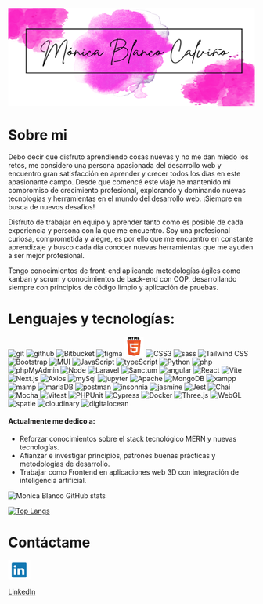 <img src="./img/header.png" alt="Imagen del header donde me identifico" style="height: 200px; width: 100%;">

# Sobre mi
Debo decir que disfruto aprendiendo cosas nuevas y no me dan miedo los retos, me considero una persona apasionada del desarrollo web y encuentro gran satisfacción en aprender y crecer todos los días en este apasionante campo. Desde que comencé este viaje he mantenido mi compromiso de crecimiento profesional, explorando y dominando nuevas tecnologías y herramientas en el mundo del desarrollo web. ¡Siempre en busca de nuevos desafíos!

Disfruto de trabajar en equipo y aprender tanto como es posible de cada experiencia y persona con la que me encuentro. Soy una profesional curiosa, comprometida y alegre, es por ello que me encuentro en constante aprendizaje y busco cada día conocer nuevas herramientas que me ayuden a ser mejor profesional. 

Tengo conocimientos de front-end aplicando metodologías ágiles como kanban y scrum y conocimientos de back-end con OOP, desarrollando siempre con principios de código limpio y aplicación de pruebas. 

# Lenguajes y tecnologías:

<div>
<img src="https://www.vectorlogo.zone/logos/git-scm/git-scm-icon.svg" alt="git" width="40" height="40"/>
<img src="https://cdn-icons-png.flaticon.com/512/25/25231.png" alt="github" width="40" heigth="40"/>
<img src="https://www.vectorlogo.zone/logos/bitbucket/bitbucket-icon.svg" alt="Bitbucket" width="40" heigth="40"/>
<img src="https://www.vectorlogo.zone/logos/figma/figma-icon.svg" alt="figma" width="40" height="40"/>
<img src="https://raw.githubusercontent.com/devicons/devicon/master/icons/html5/html5-original-wordmark.svg" alt="html5" width="40" height="40"/>
<img src="https://profilinator.rishav.dev/skills-assets/css3-original-wordmark.svg" alt="CSS3" height="40" />  
<img src='https://www.vectorlogo.zone/logos/sass-lang/sass-lang-icon.svg' alt="sass" width="40" height="40" />
<img src='https://cdn.worldvectorlogo.com/logos/tailwind-css-1.svg' alt="Tailwind CSS"  height="40" width="60"/>
<img src='https://www.vectorlogo.zone/logos/getbootstrap/getbootstrap-ar21~bgwhite.svg' alt="Bootstrap"  height="40" width="50"/>
<img src='https://www.vectorlogo.zone/logos/mui/mui-ar21~bgwhite.svg' alt="MUI"  height="40" width="50"/>
<img  src="https://profilinator.rishav.dev/skills-assets/javascript-original.svg" alt="JavaScript" width="40" height="40" />
<img src="https://www.vectorlogo.zone/logos/typescriptlang/typescriptlang-icon.svg" alt="typeScript" width="40" height="40"/>
<img src="https://www.vectorlogo.zone/logos/python/python-icon.svg" alt="Python" width="40" height="40"/>
<img src="https://raw.githubusercontent.com/jmnote/z-icons/master/svg/php.svg" alt="php" width="40" height="40"/>
<img src="https://www.vectorlogo.zone/logos/phpmyadmin/phpmyadmin-ar21.svg" alt="phpMyAdmin" width="60" height="40"/>
<img src="https://www.vectorlogo.zone/logos/nodejs/nodejs-horizontal.svg" alt="Node" width="60" height="40"/>
<img src="https://profilinator.rishav.dev/skills-assets/laravel-plain-wordmark.svg" alt="Laravel" width="40" height="40"/>
  <img src="https://miro.medium.com/v2/resize:fit:640/0*r3O0lVqhmhgql4Co.png" alt="Sanctum" width="60" height="40"/>
<img src="https://www.vectorlogo.zone/logos/angular/angular-ar21.svg" alt="angular" width="60" height="30"/>
<img src="https://profilinator.rishav.dev/skills-assets/react-original-wordmark.svg" alt="React" width="40" height="30" />
<img src="https://www.vectorlogo.zone/logos/vitejsdev/vitejsdev-ar21~bgwhite.svg" alt="Vite" width="60" height="30" />
<img src="https://www.vectorlogo.zone/logos/nextjs/nextjs-ar21~bgwhite.svg" alt="Next.js" width="50" height="30" />
<img src="https://www.vectorlogo.zone/logos/axios/axios-ar21~bgwhite.svg" alt="Axios" width="40" height="30" />
<img src="https://profilinator.rishav.dev/skills-assets/mysql-original-wordmark.svg" alt="mySql" width="40" height="40"/>
<img src="https://www.vectorlogo.zone/logos/jupyter/jupyter-ar21~bgwhite.svg" alt="jupyter" width="50" height="40"/>
<img src="https://www.vectorlogo.zone/logos/apache/apache-ar21.svg" alt="Apache" width="40" height="30"/>
<img src="https://www.vectorlogo.zone/logos/mongodb/mongodb-ar21~bgwhite.svg" alt="MongoDB" width="50" height="40"/>
<img src="https://profilinator.rishav.dev/skills-assets/xampp.png" alt="xampp" width="40" height="40"/>
<img src="https://www.pngkey.com/png/detail/802-8025481_mamp-mamp-icon.png" alt="mamp" width="40" height="40"/>
<img src="https://www.vectorlogo.zone/logos/mariadb/mariadb-ar21~bgwhite.svg" alt="mariaDB" width="60" height="40"/>
<img src="https://res.cloudinary.com/postman/image/upload/t_team_logo/v1629869194/team/2893aede23f01bfcbd2319326bc96a6ed0524eba759745ed6d73405a3a8b67a8" alt="postman" width="40" height="40"/>
<img src="https://spin.atomicobject.com/wp-content/uploads/insomnia.jpg" alt="insonnia" width="60" height="40"/>
<img src="https://www.vectorlogo.zone/logos/jasmine/jasmine-ar21~bgwhite.svg" alt="jasmine" width="50" height="40"/>
<img src="https://www.vectorlogo.zone/logos/jestjsio/jestjsio-ar21.svg" alt="Jest" width="50" height="40"/>
<img src="https://www.vectorlogo.zone/logos/chaijs/chaijs-ar21.svg" alt="Chai" width="40" height="40"/>
<img src="https://www.vectorlogo.zone/logos/mochajs/mochajs-ar21.svg" alt="Mocha" width="50" height="40"/>
<img src="https://www.vectorlogo.zone/logos/vitessio/vitessio-ar21~bgwhite.svg" alt="Vitest" width="50" height="40"/>
<img src="https://encrypted-tbn0.gstatic.com/images?q=tbn:ANd9GcTxheAd698kuEp_JigbYHFntCAvC4NJADdSZg&s" alt="PHPUnit" width="40" height="40"/>
<img src="https://encrypted-tbn0.gstatic.com/images?q=tbn:ANd9GcT7QNRD58OdpdN-4L9PFtuhUzvkFwQLo76HlA&s" alt="Cypress" width="60" height="40"/>
<img src="https://www.vectorlogo.zone/logos/docker/docker-official.svg" alt="Docker" width="50" height="40"/>
<img src="https://i.imgur.com/ygvUXeo.png" alt="Three.js" width="60" height="40"/>
<img src="https://immersivepro.es/wp-content/uploads/2020/12/48.1.png" alt="WebGL" width="60" height="40"/>
<img src="https://spatie.be/images/og-image.jpg" alt="spatie" width="60" height="40"/>
<img src="https://antoniofernandez.com/assets/blog/cloudinary.png" alt="cloudinary" width="60" height="40"/>
<img src="https://upload.wikimedia.org/wikipedia/commons/thumb/f/ff/DigitalOcean_logo.svg/1200px-DigitalOcean_logo.svg.png" alt="digitalocean" width="60" height="40"/>
</div>

#### Actualmente me dedico a:

- Reforzar conocimientos sobre el stack tecnológico MERN y nuevas tecnologías.
- Afianzar e investigar principios, patrones buenas prácticas y metodologías de desarrollo.
- Trabajar como Frontend en aplicaciones web 3D con integración de inteligencia artificial.

<!-- [![Monica Blanco GitHub stats](https://github-readme-stats.vercel.app/api?username=mgblanco10)](https://github.com/mgblanco10/github-readme-stats) -->

 ![Monica Blanco GitHub stats](https://github-readme-stats.vercel.app/api?username=mgblanco10&hide=contribs,prs)  

 <!--![Monica GitHub stats](https://github-readme-stats.vercel.app/api?username=mgblanco10&show_icons=true)  -->

<!-- [![Top Langs](https://github-readme-stats.vercel.app/api/top-langs/?username=mgblanco10&langs_count=8)](https://github.com/mgblanco10/github-readme-stats)  -->

<!-- [![Top Langs](https://github-readme-stats.vercel.app/api/top-langs/?username=mgblanco10&layout=compact)](https://github.com/mgblanco10/github-readme-stats)

[![Top Langs](https://github-readme-stats.vercel.app/api/top-langs/?username=mgblanco10&exclude_repo=CHATGPT)](https://github.com/mgblanco10/github-readme-stats) -->

<!-- [![Top Langs](https://github-readme-stats.vercel.app/api/top-langs/?username=mgblanco10&hide=CHATGPT,courseraPython)](https://github.com/mgblanco10/github-readme-stats) -->

[![Top Langs](https://github-readme-stats.vercel.app/api/top-langs/?username=mgblanco10&layout=compact&hide=CHATGPT,courseraPython&langs_count=10&exclude_repo=courseraPython&hide_border=true&theme=dark&hide_title=true&token=<TOKEN>)](https://github.com/mgblanco10/github-readme-stats)





# Contáctame 
<img alt="Logo de Linkedin" src="./img/linkedinLogo.png" width="45">

[LinkedIn](https://www.linkedin.com/in/monicablancocalvi%C3%B1o/)

